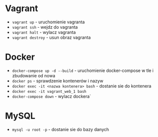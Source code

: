 # Vagrant
* `vagrant up` - uruchomienie vagranta
* `vagrant ssh` - wejdz do vagranta
* `vagrant halt` - wylacz vagranta
* `vagrant destroy` - usun obraz vagranta

# Docker
* `docker-compose up -d --build` - uruchomienie docker-compose w tle i zbudowanie od nowa
* `docker ps` - sprawdzenie kontenerów i nazyw
* `docker exec -it <nazwa kontenera> bash` - dostanie sie do kontenera
* `docker exec -it vagrant_web_1 bash`
* `docker-compose down` - wylacz dockera`

# MySQL
* `mysql -u root -p` - dostanie sie do bazy danych
